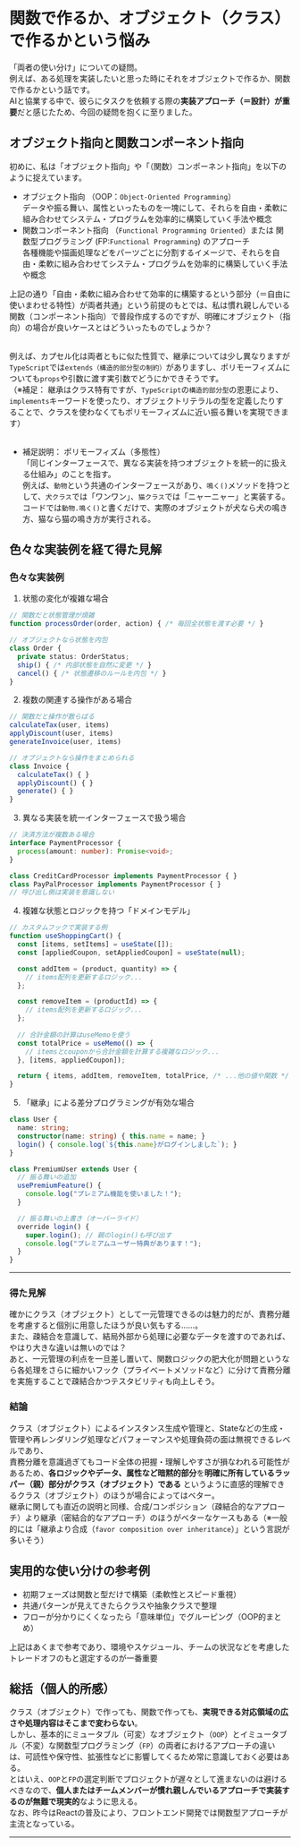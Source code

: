 # 関数で作るか、オブジェクト（クラス）で作るかという悩み
「両者の使い分け」についての疑問。<br>
例えば、ある処理を実装したいと思った時にそれをオブジェクトで作るか、関数で作るかという話です。<br>
AIと協業する中で、彼らにタスクを依頼する際の**実装アプローチ（＝設計）が重要**だと感じたため、今回の疑問を抱くに至りました。

## オブジェクト指向と関数コンポーネント指向
初めに、私は「オブジェクト指向」や「（関数）コンポーネント指向」を以下のように捉えています。

- オブジェクト指向 （OOP：`Object-Oriented Programming`）<br>
データや振る舞い、属性といったものを一塊にして、それらを自由・柔軟に組み合わせてシステム・プログラムを効率的に構築していく手法や概念
- 関数コンポーネント指向 （`Functional Programming Oriented`）または 関数型プログラミング (FP:`Functional Programming`) のアプローチ<br>
各種機能や描画処理などをパーツごとに分割するイメージで、それらを自由・柔軟に組み合わせてシステム・プログラムを効率的に構築していく手法や概念

上記の通り「自由・柔軟に組み合わせて効率的に構築するという部分（＝自由に使いまわせる特性）が両者共通」という前提のもとでは、私は慣れ親しんでいる関数（コンポーネント指向）で普段作成するのですが、明確にオブジェクト（指向）の場合が良いケースとはどういったものでしょうか？<br><br>

例えば、カプセル化は両者ともに似た性質で、継承については少し異なりますが`TypeScript`では`extends（構造的部分型の制約）`がありますし、ポリモーフィズムについても`props`や引数に渡す実引数でどうにかできそうです。<br>
（※補足： 継承はクラス特有ですが、`TypeScript`の`構造的部分型`の恩恵により、`implements`キーワードを使ったり、オブジェクトリテラルの型を定義したりすることで、クラスを使わなくてもポリモーフィズムに近い振る舞いを実現できます）<br><br>

- 補足説明： ポリモーフィズム（多態性）<br>
「同じインターフェースで、異なる実装を持つオブジェクトを統一的に扱える仕組み」のことを指す。<br>
例えば、`動物`という共通のインターフェースがあり、`鳴く()`メソッドを持つとして、`犬クラス`では「ワンワン」、`猫クラス`では「ニャーニャー」と実装する。<br>
コードでは`動物.鳴く()`と書くだけで、実際のオブジェクトが犬なら犬の鳴き方、猫なら猫の鳴き方が実行される。

## 色々な実装例を経て得た見解
### 色々な実装例
1. 状態の変化が複雑な場合
```ts
// 関数だと状態管理が煩雑
function processOrder(order, action) { /* 毎回全状態を渡す必要 */ }

// オブジェクトなら状態を内包
class Order {
  private status: OrderStatus;
  ship() { /* 内部状態を自然に変更 */ }
  cancel() { /* 状態遷移のルールを内包 */ }
}
```

2.  複数の関連する操作がある場合
```ts
// 関数だと操作が散らばる
calculateTax(user, items)
applyDiscount(user, items)
generateInvoice(user, items)

// オブジェクトなら操作をまとめられる
class Invoice {
  calculateTax() { }
  applyDiscount() { }
  generate() { }
}
```

3. 異なる実装を統一インターフェースで扱う場合
```ts
// 決済方法が複数ある場合
interface PaymentProcessor {
  process(amount: number): Promise<void>;
}

class CreditCardProcessor implements PaymentProcessor { }
class PayPalProcessor implements PaymentProcessor { }
// 呼び出し側は実装を意識しない
```

4. 複雑な状態とロジックを持つ「ドメインモデル」
```ts
// カスタムフックで実装する例
function useShoppingCart() {
  const [items, setItems] = useState([]);
  const [appliedCoupon, setAppliedCoupon] = useState(null);

  const addItem = (product, quantity) => {
    // items配列を更新するロジック...
  };

  const removeItem = (productId) => {
    // items配列を更新するロジック...
  };
  
  // 合計金額の計算はuseMemoを使う
  const totalPrice = useMemo(() => {
    // itemsとcouponから合計金額を計算する複雑なロジック...
  }, [items, appliedCoupon]);

  return { items, addItem, removeItem, totalPrice, /* ...他の値や関数 */ };
}
```

5. 「継承」による差分プログラミングが有効な場合
```ts
class User {
  name: string;
  constructor(name: string) { this.name = name; }
  login() { console.log(`${this.name}がログインしました`); }
}

class PremiumUser extends User {
  // 振る舞いの追加
  usePremiumFeature() {
    console.log("プレミアム機能を使いました！");
  }

  // 振る舞いの上書き（オーバーライド）
  override login() {
    super.login(); // 親のlogin()も呼び出す
    console.log("プレミアムユーザー特典があります！");
  }
}
```

---

### 得た見解
確かにクラス（オブジェクト）として一元管理できるのは魅力的だが、責務分離を考慮すると個別に用意したほうが良い気もする……。<br>
また、疎結合を意識して、結局外部から処理に必要なデータを渡すのであれば、やはり大きな違いは無いのでは？<br>
あと、一元管理の利点を一旦差し置いて、関数ロジックの肥大化が問題というなら各処理をさらに細かいフック（プライベートメソッドなど）に分けて責務分離を実施することで疎結合かつテスタビリティも向上しそう。

### 結論
クラス（オブジェクト）によるインスタンス生成や管理と、Stateなどの生成・管理や再レンダリング処理などパフォーマンスや処理負荷の面は無視できるレベルであり、<br>
責務分離を意識過ぎてもコード全体の把握・理解しやすさが損なわれる可能性があるため、**各ロジックやデータ、属性など暗黙的部分**を**明確に所有しているラッパー（親）部分がクラス（オブジェクト）である** というように直感的理解できるクラス（オブジェクト）のほうが場合によってはベター。<br>
継承に関しても直近の説明と同様、合成/コンポジション（疎結合的なアプローチ）より継承（密結合的なアプローチ）のほうがベターなケースもある（※一般的には「継承より合成（`favor composition over inheritance`）」という言説が多いそう）

## 実用的な使い分けの参考例
- 初期フェーズは関数と型だけで構築（柔軟性とスピード重視）
- 共通パターンが見えてきたらクラスや抽象クラスで整理
- フローが分かりにくくなったら「意味単位」でグルーピング（OOP的まとめ）

上記はあくまで参考であり、環境やスケジュール、チームの状況などを考慮したトレードオフのもと選定するのが一番重要

## 総括（個人的所感）
クラス（オブジェクト）で作っても、関数で作っても、**実現できる対応領域の広さや処理内容はそこまで変わらない**。<br>
しかし、基本的にミュータブル（可変）なオブジェクト（`OOP`）とイミュータブル（不変）な関数型プログラミング（`FP`）の両者におけるアプローチの違いは、可読性や保守性、拡張性などに影響してくるため常に意識しておく必要はある。<br>
とはいえ、`OOP`と`FP`の選定判断でプロジェクトが遅々として進まないのは避けるべきなので、**個人またはチームメンバーが慣れ親しんでいるアプローチで実装するのが無難で現実的**なように思える。<br>
なお、昨今はReactの普及により、フロントエンド開発では関数型アプローチが主流となっている。

---

